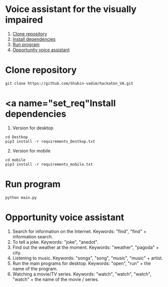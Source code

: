 # Voice assistant for the visually impaired

1. [Clone repository](#clone)
2. [Install dependencies](#set_req)
3. [Run program](#run)
4. [Opportunity voice assistant](#opportunity)

# <a name="clone">Clone repository</a>
```
git clone https://github.com/Shubin-vadim/hackaton_VA.git
```
# <a name="set_req"Install dependencies</a>

1. Version for desktop
```
cd Destkop
pip3 install -r requirements_Destkop.txt
```
2. Version for mobile
```
cd mobile
pip3 install -r requirements_mobile.txt
```
# <a name="run">Run program</a>
```
python main.py
```
# <a name="opportunity">Opportunity voice assistant</a>
1. Search for information on the Internet. Keywords: "find", "find" + information search.
2. To tell a joke. Keywords: "joke", "anedot".
3. Find out the weather at the moment. Keywords: "weather", "pagoda" + city.
4. Listening to music. Keywords: "songs", "song", "music", "music" + artist.
5. Run the main programs for desktop. Keywords: "open", "run" + the name of the program.
6. Watching a movie/TV series. Keywords: "watch", "watch", "watch", "watch" + the name of the movie / series.
